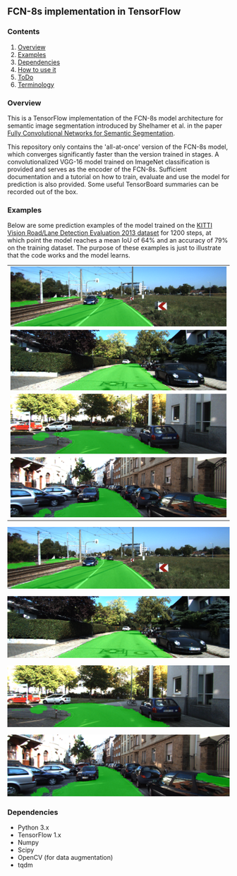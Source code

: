 ## FCN-8s implementation in TensorFlow

### Contents

1. [Overview](#overview)
2. [Examples](#examples)
3. [Dependencies](#dependencies)
4. [How to use it](#how-to-use-it)
5. [ToDo](#todo)
6. [Terminology](#terminology)

### Overview

This is a TensorFlow implementation of the FCN-8s model architecture for semantic image segmentation introduced by Shelhamer et al. in the paper [Fully Convolutional Networks for Semantic Segmentation](https://arxiv.org/abs/1605.06211).

This repository only contains the 'all-at-once' version of the FCN-8s model, which converges significantly faster than the version trained in stages. A convolutionalized VGG-16 model trained on ImageNet classification is provided and serves as the encoder of the FCN-8s. Sufficient documentation and a tutorial on how to train, evaluate and use the model for prediction is also provided. Some useful TensorBoard summaries can be recorded out of the box.

### Examples

Below are some prediction examples of the model trained on the [KITTI Vision Road/Lane Detection Evaluation 2013 dataset](http://www.cvlibs.net/datasets/kitti/eval_road.php) for 1200 steps, at which point the model reaches a mean IoU of 64% and an accuracy of 79% on the training dataset. The purpose of these examples is just to illustrate that the code works and the model learns.

| |
|---|
| ![img02](./test_results/KITTI_Vision_Road/um_000003.png) |
| ![img01](./test_results/KITTI_Vision_Road/uu_000058.png) |
| ![img01](./test_results/KITTI_Vision_Road/uu_000084.png) |
| ![img01](./test_results/KITTI_Vision_Road/uu_000095.png) |

![img02](./test_results/KITTI_Vision_Road/um_000003.png)

![img01](./test_results/KITTI_Vision_Road/uu_000058.png)

![img01](./test_results/KITTI_Vision_Road/uu_000084.png)

![img01](./test_results/KITTI_Vision_Road/uu_000095.png)

### Dependencies

* Python 3.x
* TensorFlow 1.x
* Numpy
* Scipy
* OpenCV (for data augmentation)
* tqdm
